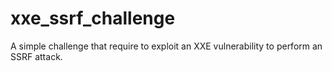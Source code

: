 # xxe_ssrf_challenge
A simple challenge that require to exploit an XXE vulnerability to perform an SSRF attack.
